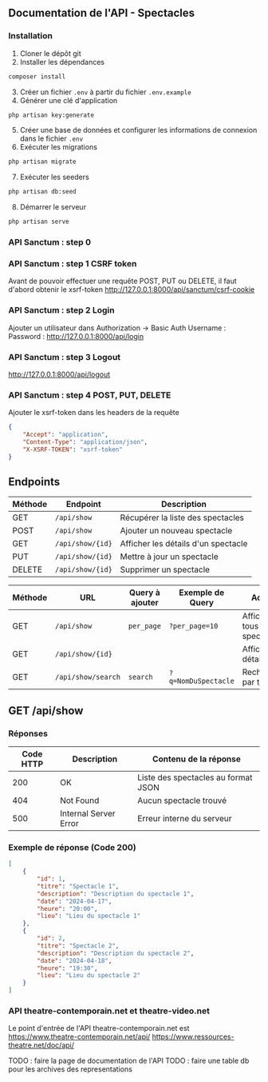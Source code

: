 ## Documentation de l'API - Spectacles

### Installation

1. Cloner le dépôt git
2. Installer les dépendances
```bash
composer install
```
3. Créer un fichier `.env` à partir du fichier `.env.example`
4. Générer une clé d'application
```bash
php artisan key:generate
```
5. Créer une base de données et configurer les informations de connexion dans le fichier `.env`
6. Exécuter les migrations
```bash
php artisan migrate
```
7. Exécuter les seeders
```bash
php artisan db:seed
```
8. Démarrer le serveur
```bash
php artisan serve
```

### API Sanctum : step 0 

### API Sanctum : step 1 CSRF token
Avant de pouvoir effectuer une requête POST, PUT ou DELETE, il faut d'abord obtenir le xsrf-token
http://127.0.0.1:8000/api/sanctum/csrf-cookie

### API Sanctum : step 2 Login
Ajouter un utilisateur dans Authorization -> Basic Auth
Username :
Password :
http://127.0.0.1:8000/api/login

### API Sanctum : step 3 Logout
http://127.0.0.1:8000/api/logout

### API Sanctum : step 4 POST, PUT, DELETE
Ajouter le xsrf-token dans les headers de la requête
```json
{
    "Accept": "application",
    "Content-Type": "application/json",
    "X-XSRF-TOKEN": "xsrf-token"
}
```

## Endpoints

| Méthode | Endpoint             | Description                        |
|---------|----------------------|------------------------------------|
| GET     | `/api/show`          | Récupérer la liste des spectacles  |
| POST    | `/api/show`          | Ajouter un nouveau spectacle       |
| GET     | `/api/show/{id}`     | Afficher les détails d'un spectacle|
| PUT     | `/api/show/{id}`     | Mettre à jour un spectacle         |
| DELETE  | `/api/show/{id}`     | Supprimer un spectacle             |

| Méthode | URL                          | Query à ajouter            | Exemple de Query                  | Action                      |
|---------|------------------------------|----------------------------|-----------------------------------|-----------------------------|
| GET     | `/api/show`                  | `per_page`                 | `?per_page=10`                    | Afficher tous les spectacles |
| GET     | `/api/show/{id}`             |                            |                                   | Afficher les détails        |
| GET     | `/api/show/search`           | `search`                   | `?q=NomDuSpectacle`               | Rechercher par titre        |


## GET /api/show

### Réponses

| Code HTTP | Description           | Contenu de la réponse               |
|-----------|-----------------------|-------------------------------------|
| 200       | OK                    | Liste des spectacles au format JSON |
| 404       | Not Found             | Aucun spectacle trouvé              |
| 500       | Internal Server Error | Erreur interne du serveur           |

### Exemple de réponse (Code 200)

```json
[
    {
        "id": 1,
        "titre": "Spectacle 1",
        "description": "Description du spectacle 1",
        "date": "2024-04-17",
        "heure": "20:00",
        "lieu": "Lieu du spectacle 1"
    },
    {
        "id": 2,
        "titre": "Spectacle 2",
        "description": "Description du spectacle 2",
        "date": "2024-04-18",
        "heure": "19:30",
        "lieu": "Lieu du spectacle 2"
    }
]
```

### API theatre-contemporain.net et theatre-video.net 
Le point d'entrée de l'API theatre-contemporain.net est https://www.theatre-contemporain.net/api/
https://www.ressources-theatre.net/doc/api/ 

TODO : faire la page de documentation de l'API
TODO : faire une table db pour les archives des representations





